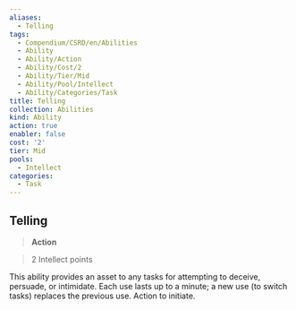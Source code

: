 ```yaml
---
aliases:
  - Telling
tags:
  - Compendium/CSRD/en/Abilities
  - Ability
  - Ability/Action
  - Ability/Cost/2
  - Ability/Tier/Mid
  - Ability/Pool/Intellect
  - Ability/Categories/Task
title: Telling
collection: Abilities
kind: Ability
action: true
enabler: false
cost: '2'
tier: Mid
pools:
  - Intellect
categories:
  - Task
---
```

## Telling    
>**Action**    
>2 Intellect points  
    
This ability provides an asset to any tasks for attempting to deceive, persuade, or intimidate. Each use lasts up to a minute; a new use (to switch tasks) replaces the previous use. Action to initiate.